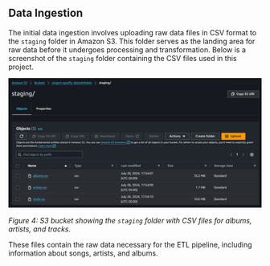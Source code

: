 ## Data Ingestion

The initial data ingestion involves uploading raw data files in CSV format to the `staging` folder in Amazon S3. This folder serves as the landing area for raw data before it undergoes processing and transformation. Below is a screenshot of the `staging` folder containing the CSV files used in this project.

![Staging Folder](./assets/Staging-bucket-input-csv.png)

*Figure 4: S3 bucket showing the `staging` folder with CSV files for albums, artists, and tracks.*

These files contain the raw data necessary for the ETL pipeline, including information about songs, artists, and albums.
